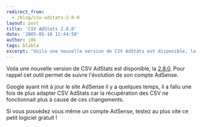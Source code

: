 ```yaml
---
redirect_from:
  - /blog/csv-adstats-2-8-0
layout: post
title: 'CSV AdStats 2.8.0'
date: '2005-05-10 11:44:50'
author: j0k
tags: blabla
excerpt: "Voila une nouvelle version de CSV AdStats est disponible, la [2.8.0](http://www.nix.fr/csvadstats.aspx).   Pour rappel cet outil permet de suivre l'évolution de son compte AdSense.  \n  \nGoogle ayant mit à jour le site AdSense il y a quelques temps, il a fallu une fois de plus adapter CSV AdStats car la récupération des CSV ne fonctionnait plus à      …"
---
```


Voila une nouvelle version de CSV AdStats est disponible, la [2.8.0](http://www.nix.fr/csvadstats.aspx).   Pour rappel cet outil permet de suivre l'évolution de son compte AdSense.

Google ayant mit à jour le site AdSense il y a quelques temps, il a fallu une fois de plus adapter CSV AdStats car la récupération des CSV ne fonctionnait plus à cause de ces changements.

Si vous possédez vous même un compte AdSense, testez au plus vite ce petit logiciel gratuit !
